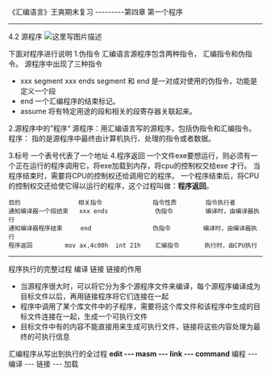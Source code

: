 《汇编语言》王爽期末复习 ---------第四章    第一个程序


----------
4.2   源程序
![这里写图片描述](http://img.blog.csdn.net/20171228104802981?watermark/2/text/aHR0cDovL2Jsb2cuY3Nkbi5uZXQvamFja2NpbHk=/font/5a6L5L2T/fontsize/400/fill/I0JBQkFCMA==/dissolve/70/gravity/SouthEast)

下面对程序进行说明
1.伪指令
汇编语言源程序包含两种指令， 汇编指令和伪指令。
源程序中出现了三种指令

 - xxx segment     xxx ends
      segment 和  end 是一对成对使用的伪指令，功能是定义一个段
 -   end
      一个汇编程序的结束标记。
 -  assume
    将有特定用途的段和相关的段寄存器关联起来。
  
2.源程序中的”程序“
   源程序：用汇编语言写的源程序，包括伪指令和汇编指令。
   程序：  指的是源程序中最终由计算机执行、处理的指令或者数据。
 
 3.标号
    一个表号代表了一个地址
  4.程序返回
  一个文件exe要想运行，则必须有一个正在运行的程序调用它，将exe加载到内存，将cpu的控制权交给exe 才行。
  当程序结束时，需要将CPU的控制权还给调用它的程序。
  一个程序结束后，将CPU的控制权交还给使它得以运行的程序，这个过程叫做：**程序返回**。

```
目的                相关指令              指令性质        指令执行者
通知编译器一个段结束   xxx ends             伪指令         编译时，由编译器执行
通知编译器程序结束     end                 伪指令         编译时，由编译器执行
程序返回         mov ax,4c00h  int 21h    汇编指令       执行时，由CPU执行
``` 


----------
程序执行的完整过程
编译
链接
链接的作用

 - 当源程序很大时，可以将它分为多个源程序文件来编译，每个源程序编译成为目标文件以后，再用链接程序将它们连接在一起
 - 程序中调用了某个库文件中的子程序，需要将这个库文件和该程序中生成的目标文件连接在一起，生成一个可执行文件
 - 目标文件中有的内容不能直接用来生成可执行文件，链接将这些内容处理为最终的可执行信息
 
汇编程序从写出到执行的全过程
**edit          --- masm      ---                 link          ---               command**
    编程          ---   编译          ---                   链接            ---                  加载
    


